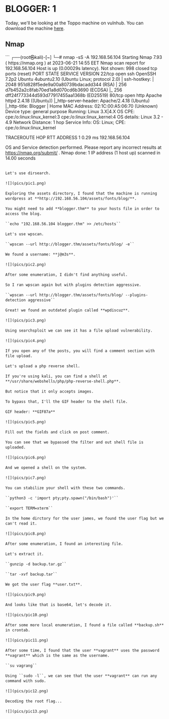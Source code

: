 <h1>BLOGGER: 1</h1>

Today, we'll be looking at the Toppo machine on vulnhub.
You can download the machine [here](https://www.vulnhub.com/entry/blogger-1,675/).

<h2>Nmap</h2>
```
┌──(root㉿kali)-[~]
└─# nmap -sS -A 192.168.56.104 
Starting Nmap 7.93 ( https://nmap.org ) at 2023-06-21 14:55 EET
Nmap scan report for 192.168.56.104
Host is up (0.00029s latency).
Not shown: 998 closed tcp ports (reset)
PORT   STATE SERVICE VERSION
22/tcp open  ssh     OpenSSH 7.2p2 Ubuntu 4ubuntu2.10 (Ubuntu Linux; protocol 2.0)
| ssh-hostkey: 
|   2048 951d828f5ede9a00a80739bdacadd344 (RSA)
|   256 d7b452a2c8fab70ed1a8d070cd6b3690 (ECDSA)
|_  256 dff24f773344d593d77917455aa1368b (ED25519)
80/tcp open  http    Apache httpd 2.4.18 ((Ubuntu))
|_http-server-header: Apache/2.4.18 (Ubuntu)
|_http-title: Blogger | Home
MAC Address: 02:1C:00:A5:06:70 (Unknown)
Device type: general purpose
Running: Linux 3.X|4.X
OS CPE: cpe:/o:linux:linux_kernel:3 cpe:/o:linux:linux_kernel:4
OS details: Linux 3.2 - 4.9
Network Distance: 1 hop
Service Info: OS: Linux; CPE: cpe:/o:linux:linux_kernel

TRACEROUTE
HOP RTT     ADDRESS
1   0.29 ms 192.168.56.104

OS and Service detection performed. Please report any incorrect results at https://nmap.org/submit/ .
Nmap done: 1 IP address (1 host up) scanned in 14.00 seconds
```

Let's use dirsearch.

![](pics/pic1.png)

Exploring the assets directory, I found that the machine is running wordpress at **http://192.168.56.104/assets/fonts/blog/**.

You might need to add **blogger.thm** to your hosts file in order to access the blog.

``echo "192.168.56.104 blogger.thm" >> /etc/hosts``

Let's use wpscan.

``wpscan --url http://blogger.thm/assets/fonts/blog/ -e``

We found a username: **j@m3s**.

![](pics/pic2.png)

After some enumeration, I didn't find anything useful.

So I ran wpscan again but with plugins detection aggressive.

``wpscan --url http://blogger.thm/assets/fonts/blog/ --plugins-detection aggressive``

Great! we found an outdated plugin called **wpdiscuz**.

![](pics/pic3.png)

Using searchsploit we can see it has a file upload vulnerability.

![](pics/pic4.png)

If you open any of the posts, you will find a comment section with file upload.

Let's upload a php reverse shell.

If you're using kali, you can find a shell at **/usr/share/webshells/php/php-reverse-shell.php**.

But notice that it only accepts images.

To bypass that, I'll the GIF header to the shell file.

GIF header: **GIF87a**

![](pics/pic5.png)

Fill out the fields and click on post comment.

You can see that we bypassed the filter and out shell file is uploaded.

![](pics/pic6.png)

And we opened a shell on the system.

![](pics/pic7.png)

You can stabilize your shell with these two commands.

``python3 -c 'import pty;pty.spawn("/bin/bash")'``

``export TERM=xterm``

In the home dirctory for the user james, we found the user flag but we can't read it.

![](pics/pic8.png)

After some enumeration, I found an interesting file.

Let's extract it.

``gunzip -d backup.tar.gz``

``tar -xvf backup.tar``

We got the user flag **user.txt**.

![](pics/pic9.png)

And looks like that is base64, let's decode it.

![](pics/pic10.png)

After some more local enumeration, I found a file called **backup.sh** in crontab.

![](pics/pic11.png)

After some time, I found that the user **vagrant** uses the password **vagrant** which is the same as the username.

``su vagrang``

Using ``sudo -l``, we can see that the user **vagrant** can run any command with sudo.

![](pics/pic12.png)

Decoding the root flag...

![](pics/pic13.png)
